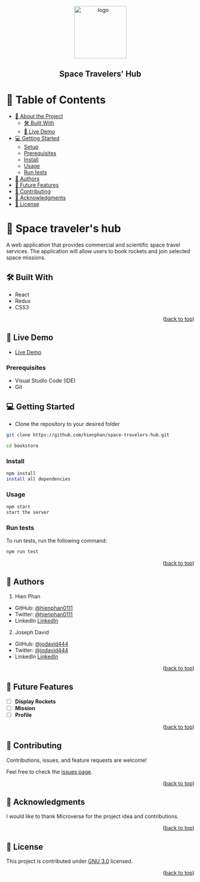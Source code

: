 <a name="readme-top"></a>

<div align="center">

  <img src="./src/assets/planet.png" alt="logo" width="140"  height="auto" />
  <br/>

  <h2><b>Space Travelers' Hub</b></h2>

</div>

# 📗 Table of Contents

- [📖 About the Project](#about-project)
  - [🛠 Built With](#built-with)  
  - [🚀 Live Demo](#live-demo)
- [💻 Getting Started](#getting-started)
  - [Setup](#setup)
  - [Prerequisites](#prerequisites)
  - [Install](#install)
  - [Usage](#usage)
  - [Run tests](#run-tests)
- [👥 Authors](#authors)
- [🔭 Future Features](#🔭-future-features)
- [🤝 Contributing](#🤝-contributing)
- [🙏 Acknowledgments](#🙏-acknowledgments)
- [📝 License](#📝-license)


# 📖 Space traveler's hub <a name="about-project"></a> 
A web application that provides commercial and scientific space travel services. The application will allow users to book rockets and join selected space missions.

## 🛠 Built With <a name="built-with"></a>
- React
- Redux
- CSS3
  
<p align="right">(<a href="#readme-top">back to top</a>)</p>

## 🚀 Live Demo <a name="live-demo"></a>
- [Live Demo](https://space-travelers-hub-wheat.vercel.app/)

### Prerequisites
- Visual Studio Code (IDE)
- Git
## 💻 Getting Started <a name="getting-started"></a>

- Clone the repository to your desired folder

```sh
git clone https://github.com/hienphan/space-travelers-hub.git
```
```sh
cd bookstore
```
### Install
```sh
npm install
install all dependencies
```
### Usage
```sh
npm start
start the server
```
### Run tests

To run tests, run the following command:
```sh
npm run test
```

<p align="right">(<a href="#readme-top">back to top</a>)</p>

## 👥 Authors <a name="authors"></a>

1. Hien Phan
   
- GitHub: [@hienphan0111](https://github.com/hienphan0111)
- Twitter: [@hienphan0111](https://twitter.com/twitterhandle)
- LinkedIn [LinkedIn](https://www.linkedin.com/in/hien-phan-61097b256/)

2. Joseph David
- GitHub: [@jodavid444](https://github.com/jodavid444)
- Twitter: [@jodavid444](https://twitter.com/twitterhandle)
- LinkedIn [LinkedIn](https://www.linkedin.com/in/joseph-david-01a8a5243/)

<p align="right">(<a href="#readme-top">back to top</a>)</p>

## 🔭 Future Features <a name="future-features"></a>

- [ ] **Display Rockets**
- [ ] **Mission**
- [ ] **Profile**

<p align="right">(<a href="#readme-top">back to top</a>)</p>

## 🤝 Contributing <a name="contributing"></a>

Contributions, issues, and feature requests are welcome!

Feel free to check the [issues page](../../issues/).

<p align="right">(<a href="#readme-top">back to top</a>)</p>

## 🙏 Acknowledgments <a name="acknowledgements"></a>

I would like to thank Microverse for the project idea and contributions.

<p align="right">(<a href="#readme-top">back to top</a>)</p>

## 📝 License <a name="license"></a>

This project is contributed under [GNU 3.0](./LICENSE.md) licensed.

<p align="right">(<a href="#readme-top">back to top</a>)</p>

<!-- MARKDOWN LINKS & IMAGES -->
<!-- https://www.markdownguide.org/basic-syntax/#reference-style-links -->
[React.js]: https://img.shields.io/badge/React-20232A?style=for-the-badge&logo=react&logoColor=61DAFB
[React-url]: https://reactjs.org/
[Redux.js]: https://img.shields.io/badge/Redux-20232A?style=for-the-badge&logo=redux&logoColor=violet
[Redux-url]: http://redux.js.org
